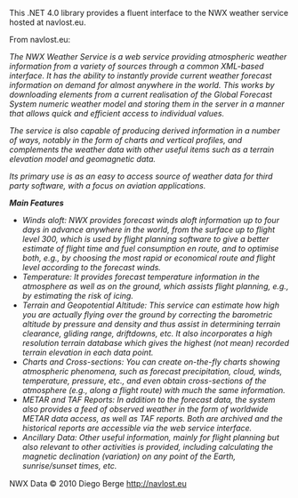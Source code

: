 This .NET 4.0 library provides a fluent interface to the NWX weather service hosted at navlost.eu.


From navlost.eu:

_The NWX Weather Service is a web service providing atmospheric weather information from a variety of sources through a common XML-based interface. It has the ability to instantly provide current weather forecast information on demand for almost anywhere in the world. This works by downloading elements from a current realisation of the Global Forecast System numeric weather model and storing them in the server in a manner that allows quick and efficient access to individual values._

_The service is also capable of producing derived information in a number of ways, notably in the form of charts and vertical profiles, and complements the weather data with other useful items such as a terrain elevation model and geomagnetic data._

_Its primary use is as an easy to access source of weather data for third party software, with a focus on aviation applications._

**_Main Features_**

  * _Winds aloft: NWX provides forecast winds aloft information up to four days in advance anywhere in the world, from the surface up to flight level 300, which is used by flight planning software to give a better estimate of flight time and fuel consumption en route, and to optimise both, e.g., by choosing the most rapid or economical route and flight level according to the forecast winds._
  * _Temperature: It provides forecast temperature information in the atmosphere as well as on the ground, which assists flight planning, e.g., by estimating the risk of icing._
  * _Terrain and Geopotential Altitude: This service can estimate how high you are actually flying over the ground by correcting the barometric altitude by pressure and density and thus assist in determining terrain clearance, gliding range, driftdowns, etc. It also incorporates a high resolution terrain database which gives the highest (not mean) recorded terrain elevation in each data point._
  * _Charts and Cross-sections: You can create on-the-fly charts showing atmospheric phenomena, such as forecast precipitation, cloud, winds, temperature, pressure, etc., and even obtain cross-sections of the atmosphere (e.g., along a flight route) with much the same information._
  * _METAR and TAF Reports: In addition to the forecast data, the system also provides a feed of observed weather in the form of worldwide METAR data access, as well as TAF reports. Both are archived and the historical reports are accessible via the web service interface._
  * _Ancillary Data: Other useful information, mainly for flight planning but also relevant to other activities is provided, including calculating the magnetic declination (variation) on any point of the Earth, sunrise/sunset times, etc._

NWX Data © 2010 Diego Berge http://navlost.eu